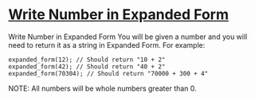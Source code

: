 # [Write Number in Expanded Form](https://www.codewars.com/kata/5842df8ccbd22792a4000245/train/php)

Write Number in Expanded Form
You will be given a number and you will need to return it as a string in Expanded Form. For example:
```
expanded_form(12); // Should return "10 + 2"
expanded_form(42); // Should return "40 + 2"
expanded_form(70304); // Should return "70000 + 300 + 4"
```

NOTE: All numbers will be whole numbers greater than 0.
